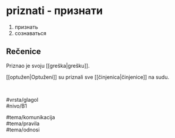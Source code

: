 # priznati - признати

1. признать  
2. сознаваться  

## Rečenice

Priznao je svoju [[greška|grešku]].  

[[optužen|Optuženi]] su priznali sve [[činjenica|činjenice]] na sudu.  

<br>

#vrsta/glagol  
#nivo/B1  

#tema/komunikacija  
#tema/pravila  
#tema/odnosi
